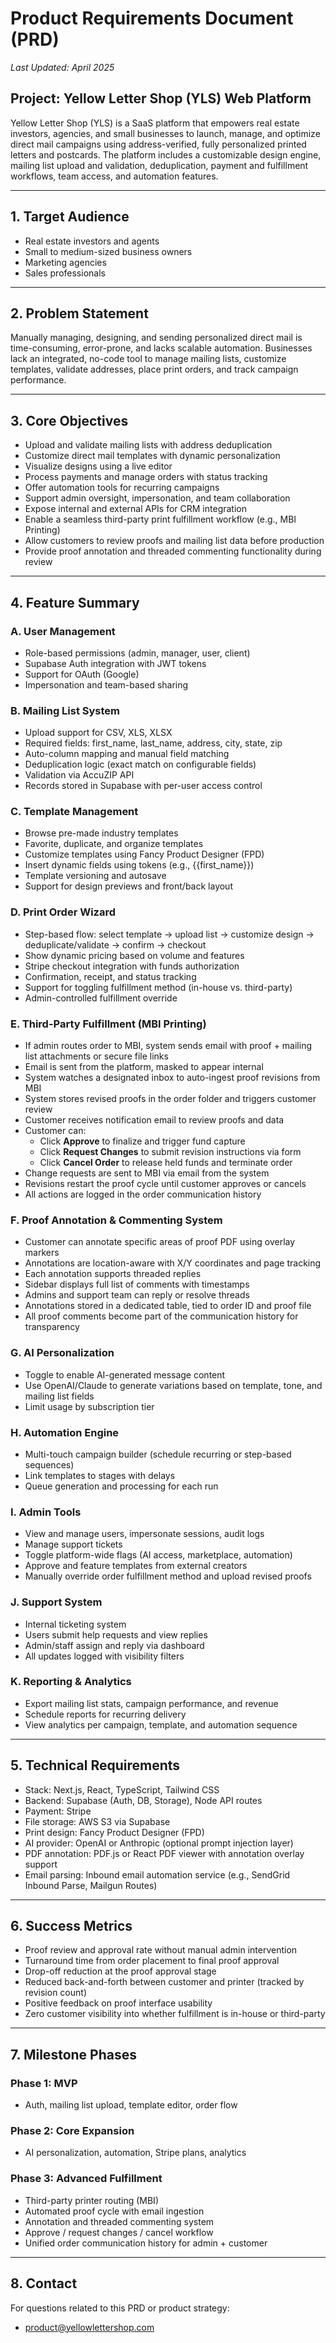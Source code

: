 # Product Requirements Document (PRD)

_Last Updated: April 2025_

## Project: Yellow Letter Shop (YLS) Web Platform

Yellow Letter Shop (YLS) is a SaaS platform that empowers real estate investors, agencies, and small businesses to launch, manage, and optimize direct mail campaigns using address-verified, fully personalized printed letters and postcards. The platform includes a customizable design engine, mailing list upload and validation, deduplication, payment and fulfillment workflows, team access, and automation features.

---

## 1. Target Audience

- Real estate investors and agents
- Small to medium-sized business owners
- Marketing agencies
- Sales professionals

---

## 2. Problem Statement

Manually managing, designing, and sending personalized direct mail is time-consuming, error-prone, and lacks scalable automation. Businesses lack an integrated, no-code tool to manage mailing lists, customize templates, validate addresses, place print orders, and track campaign performance.

---

## 3. Core Objectives

- Upload and validate mailing lists with address deduplication
- Customize direct mail templates with dynamic personalization
- Visualize designs using a live editor
- Process payments and manage orders with status tracking
- Offer automation tools for recurring campaigns
- Support admin oversight, impersonation, and team collaboration
- Expose internal and external APIs for CRM integration
- Enable a seamless third-party print fulfillment workflow (e.g., MBI Printing)
- Allow customers to review proofs and mailing list data before production
- Provide proof annotation and threaded commenting functionality during review

---

## 4. Feature Summary

### A. User Management
- Role-based permissions (admin, manager, user, client)
- Supabase Auth integration with JWT tokens
- Support for OAuth (Google)
- Impersonation and team-based sharing

### B. Mailing List System
- Upload support for CSV, XLS, XLSX
- Required fields: first_name, last_name, address, city, state, zip
- Auto-column mapping and manual field matching
- Deduplication logic (exact match on configurable fields)
- Validation via AccuZIP API
- Records stored in Supabase with per-user access control

### C. Template Management
- Browse pre-made industry templates
- Favorite, duplicate, and organize templates
- Customize templates using Fancy Product Designer (FPD)
- Insert dynamic fields using tokens (e.g., {{first_name}})
- Template versioning and autosave
- Support for design previews and front/back layout

### D. Print Order Wizard
- Step-based flow: select template → upload list → customize design → deduplicate/validate → confirm → checkout
- Show dynamic pricing based on volume and features
- Stripe checkout integration with funds authorization
- Confirmation, receipt, and status tracking
- Support for toggling fulfillment method (in-house vs. third-party)
- Admin-controlled fulfillment override

### E. Third-Party Fulfillment (MBI Printing)
- If admin routes order to MBI, system sends email with proof + mailing list attachments or secure file links
- Email is sent from the platform, masked to appear internal
- System watches a designated inbox to auto-ingest proof revisions from MBI
- System stores revised proofs in the order folder and triggers customer review
- Customer receives notification email to review proofs and data
- Customer can:
  - Click **Approve** to finalize and trigger fund capture
  - Click **Request Changes** to submit revision instructions via form
  - Click **Cancel Order** to release held funds and terminate order
- Change requests are sent to MBI via email from the system
- Revisions restart the proof cycle until customer approves or cancels
- All actions are logged in the order communication history

### F. Proof Annotation & Commenting System
- Customer can annotate specific areas of proof PDF using overlay markers
- Annotations are location-aware with X/Y coordinates and page tracking
- Each annotation supports threaded replies
- Sidebar displays full list of comments with timestamps
- Admins and support team can reply or resolve threads
- Annotations stored in a dedicated table, tied to order ID and proof file
- All proof comments become part of the communication history for transparency

### G. AI Personalization
- Toggle to enable AI-generated message content
- Use OpenAI/Claude to generate variations based on template, tone, and mailing list fields
- Limit usage by subscription tier

### H. Automation Engine
- Multi-touch campaign builder (schedule recurring or step-based sequences)
- Link templates to stages with delays
- Queue generation and processing for each run

### I. Admin Tools
- View and manage users, impersonate sessions, audit logs
- Manage support tickets
- Toggle platform-wide flags (AI access, marketplace, automation)
- Approve and feature templates from external creators
- Manually override order fulfillment method and upload revised proofs

### J. Support System
- Internal ticketing system
- Users submit help requests and view replies
- Admin/staff assign and reply via dashboard
- All updates logged with visibility filters

### K. Reporting & Analytics
- Export mailing list stats, campaign performance, and revenue
- Schedule reports for recurring delivery
- View analytics per campaign, template, and automation sequence

---

## 5. Technical Requirements

- Stack: Next.js, React, TypeScript, Tailwind CSS
- Backend: Supabase (Auth, DB, Storage), Node API routes
- Payment: Stripe
- File storage: AWS S3 via Supabase
- Print design: Fancy Product Designer (FPD)
- AI provider: OpenAI or Anthropic (optional prompt injection layer)
- PDF annotation: PDF.js or React PDF viewer with annotation overlay support
- Email parsing: Inbound email automation service (e.g., SendGrid Inbound Parse, Mailgun Routes)

---

## 6. Success Metrics

- Proof review and approval rate without manual admin intervention
- Turnaround time from order placement to final proof approval
- Drop-off reduction at the proof approval stage
- Reduced back-and-forth between customer and printer (tracked by revision count)
- Positive feedback on proof interface usability
- Zero customer visibility into whether fulfillment is in-house or third-party

---

## 7. Milestone Phases

### Phase 1: MVP
- Auth, mailing list upload, template editor, order flow

### Phase 2: Core Expansion
- AI personalization, automation, Stripe plans, analytics

### Phase 3: Advanced Fulfillment
- Third-party printer routing (MBI)
- Automated proof cycle with email ingestion
- Annotation and threaded commenting system
- Approve / request changes / cancel workflow
- Unified order communication history for admin + customer

---

## 8. Contact

For questions related to this PRD or product strategy:
- product@yellowlettershop.com


